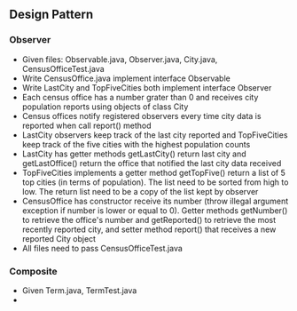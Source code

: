 ## Design Pattern

### Observer
- Given files: Observable.java, Observer.java, City.java, CensusOfficeTest.java
- Write CensusOffice.java implement interface Observable 
- Write LastCity and TopFiveCities both implement interface Observer
- Each census office has a number grater than 0 and receives city population reports using objects of class City
- Census offices notify registered observers every time city data is reported when call report() method
- LastCity observers keep track of the last city reported and TopFiveCities keep track of the five cities with the highest population counts
- LastCity has getter methods getLastCity() return last city and getLastOffice() return the office that notified the last city data received
- TopFiveCities implements a getter method getTopFive() return a list of 5 top cities (in terms of population). The list need to be sorted from high to low. The return list need to be a copy of the list kept by observer
- CensusOffice has constructor receive its number (throw illegal argument exception if number is lower or equal to 0). Getter methods getNumber() to retrieve the office's number and getReported() to retrieve the most recently reported city, and setter method report() that receives a new reported City object
- All files need to pass CensusOfficeTest.java 

### Composite
- Given Term.java, TermTest.java
- 